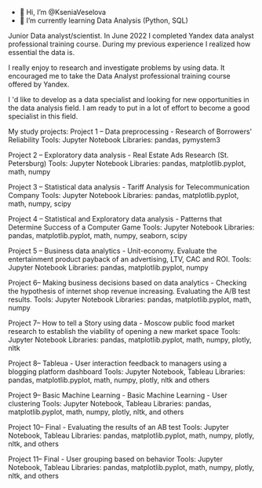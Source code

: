 - 👋 Hi, I’m @KseniaVeselova
- 🌱 I’m currently learning Data Analysis (Python, SQL)

Junior Data analyst/scientist.
In June 2022 I completed Yandex data analyst professional training course.
During my previous experience I realized how essential the data is.

I really enjoy to research and investigate problems by using data.
It encouraged me to take the Data Analyst professional training course offered by Yandex.

I 'd like to develop as a data specialist and looking for new opportunities in the data analysis field. I am ready to put in a lot of effort to become a good specialist in this field.

My study projects:
Project 1 – Data preprocessing -  Research of Borrowers' Reliability
Tools: Jupyter Notebook Libraries: pandas, pymystem3

Project 2 – Exploratory data analysis -  Real Estate Ads Research (St. Petersburg)
Tools: Jupyter Notebook Libraries: pandas, matplotlib.pyplot, math, numpy

Project 3 – Statistical data analysis -  Tariff Analysis for Telecommunication Company
Tools: Jupyter Notebook  Libraries: pandas, matplotlib.pyplot, math, numpy, scipy

Project 4 – Statistical and Exploratory data analysis - Patterns that Determine Success of a Computer Game
Tools: Jupyter Notebook Libraries: pandas, matplotlib.pyplot, math, numpy, seaborn, scipy

Project 5 – Business data analytics - Unit-economy. Evaluate the entertainment  product payback of an advertising, LTV, CAC and ROI.
Tools: Jupyter Notebook Libraries: pandas, matplotlib.pyplot, numpy

Project 6– Making business decisions based on data analytics - Checking the hypothesis of internet shop revenue increasing. Evaluating the A/B test results.
Tools: Jupyter Notebook Libraries: pandas, matplotlib.pyplot, math, numpy

Project 7– How to tell a Story using data - Moscow public food market research to establish the viability of opening a new market space
Tools: Jupyter Notebook Libraries: pandas, matplotlib.pyplot, math, numpy, plotly, nltk

Project 8– Tableua - User interaction feedback to managers using a blogging platform dashboard
Tools: Jupyter Notebook, Tableau Libraries: pandas, matplotlib.pyplot, math, numpy, plotly, nltk and others

Project 9– Basic Machine Learning  - Basic Machine Learning - User clustering
Tools: Jupyter Notebook, Tableau Libraries: pandas, matplotlib.pyplot, math, numpy, plotly, nltk, and others

Project 10– Final - Evaluating the results of an AB test
Tools: Jupyter Notebook, Tableau Libraries: pandas, matplotlib.pyplot, math, numpy, plotly, nltk, and others

Project 11– Final - User grouping based on behavior
Tools: Jupyter Notebook, Tableau Libraries: pandas, matplotlib.pyplot, math, numpy, plotly, nltk, and others
